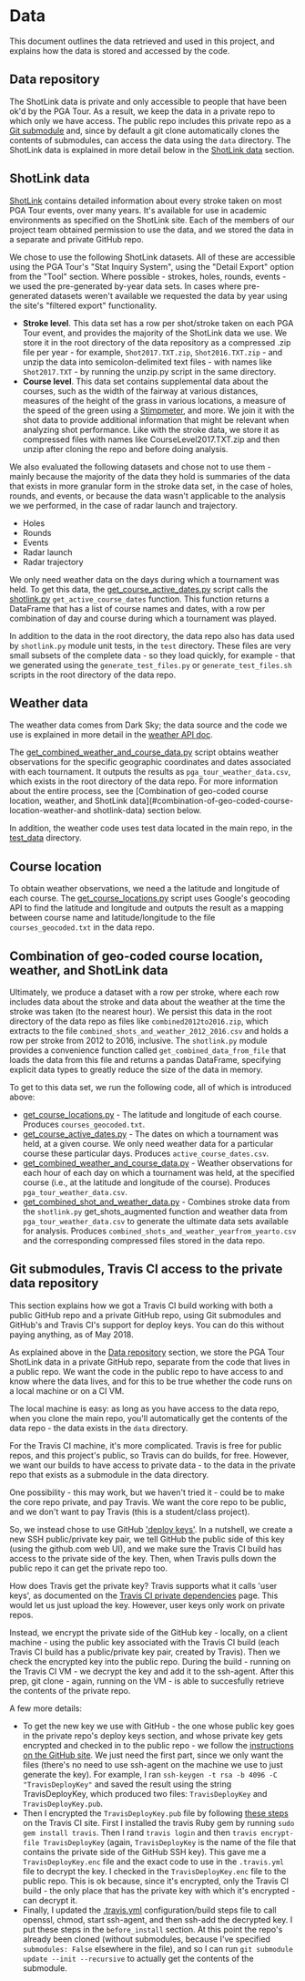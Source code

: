 # Data

This document outlines the data retrieved and used in this project, and explains how the data is stored and accessed by the code.

## Data repository

The ShotLink data is private and only accessible to people that have been ok'd by the PGA Tour. As a result, we keep the data in a private repo to which only we have access. The public repo includes this private repo as a [Git submodule](https://git-scm.com/book/en/v2/Git-Tools-Submodules) and, since by default a git clone automatically clones the contents of submodules, can access the data using the `data` directory. The ShotLink data is explained in more detail below in the [ShotLink data](#shotLink-data) section. 

## ShotLink data

[ShotLink](https://www.pgatour.com/stats/shotlinkintelligence/overview.html) contains detailed information about every stroke taken on most PGA Tour events, over many years. It's available for use in academic environments as specified on the ShotLink site. Each of the members of our project team obtained permission to use the data, and we stored the data in a separate and private GitHub repo.

We chose to use the following ShotLink datasets. All of these are accessible using the PGA Tour's "Stat Inquiry System", using the "Detail Export" option from the "Tool" section. Where possible - strokes, holes, rounds, events - we used the pre-generated by-year data sets. In cases where pre-generated datasets weren't available we requested the data by year using the site's "filtered export" functionality.
- **Stroke level**. This data set has a row per shot/stroke taken on each PGA Tour event, and provides the majority of the ShotLink data we use. We store it in the root directory of the data repository as a compressed .zip file per year - for example, `Shot2017.TXT.zip`, `Shot2016.TXT.zip` - and unzip the data into semicolon-delimited text files - with names like `Shot2017.TXT` - by running the unzip.py script in the same directory.
- **Course level**. This data set contains supplemental data about the courses, such as the width of the fairway at various distances, measures of the height of the grass in various locations, a measure of the speed of the green using a [Stimpmeter](https://en.wikipedia.org/wiki/Stimpmeter), and more. We join it with the shot data to provide additional information that might be relevant when analyzing shot performance. Like with the stroke data, we store it as compressed files with names like CourseLevel2017.TXT.zip and then unzip after cloning the repo and before doing analysis.

We also evaluated the following datasets and chose not to use them - mainly because the majority of the data they hold is summaries of the data that exists in more granular form in the stroke data set, in the case of holes, rounds, and events, or because the data wasn't applicable to the analysis we we performed, in the case of radar launch and trajectory.

- Holes
- Rounds
- Events
- Radar launch
- Radar trajectory

We only need weather data on the days during which a tournament was held. To get this data, the [get_course_active_dates.py](../pygolfdata/data/get_course_active_dates.py) script calls the [shotlink.py](../pygolfdata/data/shotlink.py) `get_active_course_dates` function. This function returns a DataFrame that has a list of course names and dates, with a row per combination of day and course during which a tournament was played.

In addition to the data in the root directory, the data repo also has data used by `shotlink.py` module unit tests, in the `test` directory. These files are very small subsets of the complete data - so they load quickly, for example - that we generated using the `generate_test_files.py` or `generate_test_files.sh` scripts in the root directory of the data repo.

## Weather data

The weather data comes from Dark Sky; the data source and the code we use is explained in more detail in the [weather API doc](weather_date_api_doc.md). 

The [get_combined_weather_and_course_data.py](../pygolfdata/data/get_combined_weather_and_course_data.py) script obtains weather observations for the specific geographic coordinates and dates associated with each tournament. It outputs the results as `pga_tour_weather_data.csv`, which exists in the root directory of the data repo. For more information about the entire process, see the [Combination of geo-coded course location, weather, and ShotLink data](#combination-of-geo-coded-course-location-weather-and shotlink-data) section below.

In addition, the weather code uses test data located in the main repo, in the [test_data](../pygolfdata/weather/test_data) directory.

## Course location

To obtain weather observations, we need a the latitude and longitude of each course. The [get_course_locations.py](../pygolfdata/data/get_course_locations.py) script uses Google's geocoding API to find the latitude and longitude and outputs the result as a mapping between course name and latitude/longitude to the file `courses_geocoded.txt` in the data repo.

## Combination of geo-coded course location, weather, and ShotLink data

Ultimately, we produce a dataset with a row per stroke, where each row includes data about the stroke and data about the weather at the time the stroke was taken (to the nearest hour). We persist this data in the root directory of the data repo as files like `combined2012to2016.zip`, which extracts to the file `combined_shots_and_weather_2012_2016.csv` and holds a row per stroke from 2012 to 2016, inclusive. The `shotlink.py` module provides a convenience function called `get_combined_data_from_file` that loads the data from this file and returns a pandas DataFrame, specifying explicit data types to greatly reduce the size of the data in memory.

To get to this data set, we run the following code, all of which is introduced above:
- [get_course_locations.py](../pygolfdata/data/get_course_locations.py) - The latitude and longitude of each course. Produces `courses_geocoded.txt`.
- [get_course_active_dates.py](../pygolfdata/data/get_course_active_dates.py) - The dates on which a tournament was held, at a given course. We only need weather data for a particular course these particular days. Produces `active_course_dates.csv`.
- [get_combined_weather_and_course_data.py](../pygolfdata/data/get_combined_weather_and_course_data.py) - Weather observations for each hour of each day on which a tournament was held, at the specified course (i.e., at the latitude and longitude of the course). Produces `pga_tour_weather_data.csv`.
- [get_combined_shot_and_weather_data.py](../pygolfdata/data/get_combined_shot_and_weather_data.py) - Combines stroke data from the `shotlink.py` get_shots_augmented function and weather data from `pga_tour_weather_data.csv` to generate the ultimate data sets available for analysis. Produces `combined_shots_and_weather_yearfrom_yearto.csv` and the corresponding compressed files stored in the data repo.

## Git submodules, Travis CI access to the private data repository

This section explains how we got a Travis CI build working with both a public GitHub repo and a private GitHub repo, using Git submodules and GitHub's and Travis CI's support for deploy keys. You can do this without paying anything, as of May 2018.

As explained above in the [Data repository](#data-repository) section, we store the PGA Tour ShotLink data in a private GitHub repo, separate from the code that lives in a public repo. We want the code in the public repo to have access to and know where the data lives, and for this to be true whether the code runs on a local machine or on a CI VM. 

The local machine is easy: as long as you have access to the data repo, when you clone the main repo, you'll automatically get the contents of the data repo - the data exists in the `data` directory. 

For the Travis CI machine, it's more complicated. Travis is free for public repos, and this project's public, so Travis can do builds, for free. However, we want our builds to have access to private data - to the data in the private repo that exists as a submodule in the data directory. 

One possibility - this may work, but we haven't tried it - could be to make the core repo private, and pay Travis. We want the core repo to be public, and we don't want to pay Travis (this is a student/class project). 

So, we instead chose to use GitHub ['deploy keys'](https://developer.github.com/v3/guides/managing-deploy-keys/#deploy-keys). In a nutshell, we create a new SSH public/private key pair, we tell GitHub the public side of this key (using the github.com web UI), and we make sure the Travis CI build has access to the private side of the key. Then, when Travis pulls down the public repo it can get the private repo too.

How does Travis get the private key? Travis supports what it calls 'user keys', as documented on the [Travis CI private dependencies](https://docs.travis-ci.com/user/private-dependencies/) page. This would let us just upload the key. However, user keys only work on private repos. 

Instead, we encrypt the private side of the GitHub key - locally, on a client machine - using the public key associated with the Travis CI build (each Travis CI build has a public/private key pair, created by Travis). Then we check the encrypted key into the public repo. During the build - running on the Travis CI VM - we decrypt the key and add it to the ssh-agent. After this prep, git clone - again, running on the VM - is able to succesfully retrieve the contents of the private repo. 

A few more details:
- To get the new key we use with GitHub - the one whose public key goes in the private repo's deploy keys section, and whose private key gets encrypted and checked in to the public repo - we follow the [instructions on the GitHub site](https://help.github.com/articles/generating-a-new-ssh-key-and-adding-it-to-the-ssh-agent). We just need the first part, since we only want the files (there's no need to use ssh-agent on the machine we use to just generate the key). For example, I ran `ssh-keygen -t rsa -b 4096 -C "TravisDeployKey"` and saved the result using the string TravisDeployKey, which produced two files: `TravisDeployKey` and `TravisDeployKey.pub`.
- Then I encrypted the `TravisDeployKey.pub` file by following [these steps](https://docs.travis-ci.com/user/encrypting-files) on the Travis CI site. First I installed the travis Ruby gem by running `sudo gem install travis`. Then I rand `travis login` and then `travis encrypt-file TravisDeployKey` (again, `TravisDeployKey` is the name of the file that contains the private side of the GitHub SSH key). This gave me a `TravisDeployKey.enc` file and the exact code to use in the `.travis.yml` file to decrypt the key. I checked in the `TravisDeployKey.enc` file to the public repo. This is ok because, since it's encrypted, only the Travis CI build - the only place that has the private key with which it's encrypted - can decrypt it.
- Finally, I updated the [.travis.yml](../.travis.yml) configuration/build steps file to call openssl, chmod, start ssh-agent, and then ssh-add the decrypted key. I put these steps in the `before_install` section. At this point the repo's already been cloned (without submodules, because I've specified `submodules: False` elsewhere in the file), and so I can run `git submodule update --init --recursive` to actually get the contents of the submodule.